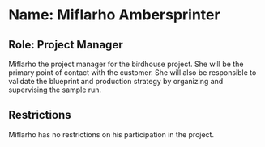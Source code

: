 # Name: Miflarho Ambersprinter

## Role: Project Manager

Miflarho the project manager for the birdhouse project. She will be the primary
point of contact with the customer. She will also be responsible to validate the
blueprint and production strategy by organizing and supervising the sample run.

## Restrictions

Miflarho has no restrictions on his participation in the project.
